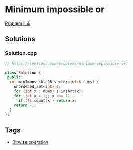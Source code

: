# Minimum impossible or

[Problem link](https://leetcode.com/problems/minimum-impossible-or/)

## Solutions


### Solution.cpp
```cpp
// https://leetcode.com/problems/minimum-impossible-or/

class Solution {
 public:
  int minImpossibleOR(vector<int>& nums) {
    unordered_set<int> s;
    for (int x : nums) s.insert(x);
    for (int x = 1;; x <<= 1)
      if (!s.count(x)) return x;
    return -1;
  }
};
```
## Tags

* [Bitwise operation](/README.md#Bitwise_operation)

